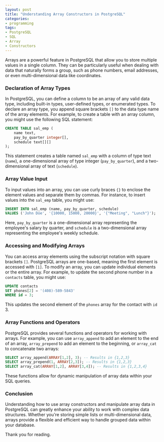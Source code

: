 ```yaml
---
layout: post
title: "Understanding Array Constructors in PostgreSQL"
categories:
- programming
tags:
- PostgreSQL
- SQL
- Array
- Constructors
---
```


Arrays are a powerful feature in PostgreSQL that allow you to store multiple values in a single column. They can be particularly useful when dealing with data that naturally forms a group, such as phone numbers, email addresses, or even multi-dimensional data like coordinates.

### **Declaration of Array Types**
In PostgreSQL, you can define a column to be an array of any valid data type, including built-in types, user-defined types, or enumerated types. To declare an array type, you append square brackets `[]` to the data type name of the array elements. For example, to create a table with an array column, you might use the following SQL statement:

```sql
CREATE TABLE sal_emp (
    name text,
    pay_by_quarter integer[],
    schedule text[][]
);
```

This statement creates a table named `sal_emp` with a column of type text (`name`), a one-dimensional array of type integer (`pay_by_quarter`), and a two-dimensional array of text (`schedule`).

### **Array Value Input**
To input values into an array, you can use curly braces `{}` to enclose the element values and separate them by commas. For instance, to insert values into the `sal_emp` table, you might use:

```sql
INSERT INTO sal_emp (name, pay_by_quarter, schedule)
VALUES ('John Doe', '{10000, 15000, 20000}', '{"Meeting", "Lunch"}');
```

Here, `pay_by_quarter` is a one-dimensional array representing the employee's salary by quarter, and `schedule` is a two-dimensional array representing the employee's weekly schedule.

### **Accessing and Modifying Arrays**
You can access array elements using the subscript notation with square brackets `[]`. PostgreSQL arrays are one-based, meaning the first element is accessed with `[1]`. To modify an array, you can update individual elements or the entire array. For example, to update the second phone number in a `contacts` table, you might use:

```sql
UPDATE contacts
SET phones[2] = '(408)-589-5843'
WHERE id = 3;
```

This updates the second element of the `phones` array for the contact with `id` 3.

### **Array Functions and Operators**
PostgreSQL provides several functions and operators for working with arrays. For example, you can use `array_append` to add an element to the end of an array, `array_prepend` to add an element to the beginning, or `array_cat` to concatenate two arrays:

```sql
SELECT array_append(ARRAY[1,2], 3); -- Results in {1,2,3}
SELECT array_prepend(1, ARRAY[2,3]); -- Results in {1,2,3}
SELECT array_cat(ARRAY[1,2], ARRAY[3,4]); -- Results in {1,2,3,4}
```

These functions allow for dynamic manipulation of array data within your SQL queries.

### **Conclusion**
Understanding how to use array constructors and manipulate array data in PostgreSQL can greatly enhance your ability to work with complex data structures. Whether you're storing simple lists or multi-dimensional data, arrays provide a flexible and efficient way to handle grouped data within your database.

Thank you for reading.
